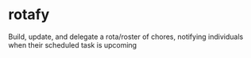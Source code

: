 # rotafy
Build, update, and delegate a rota/roster of chores, notifying individuals when their scheduled task is upcoming
